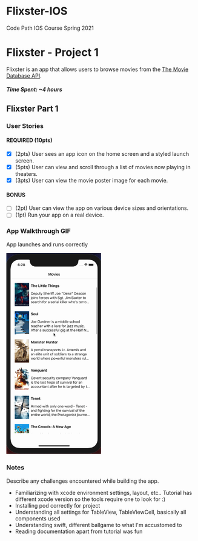 # Flixster-IOS
Code Path IOS Course Spring 2021 
# Flixster - Project 1

Flixster is an app that allows users to browse movies from the [The Movie Database API](http://docs.themoviedb.apiary.io/#).

##### Time Spent: ~4 hours

## Flixster Part 1

### User Stories

#### REQUIRED (10pts)
- [x] (2pts) User sees an app icon on the home screen and a styled launch screen.
- [x] (5pts) User can view and scroll through a list of movies now playing in theaters.
- [x] (3pts) User can view the movie poster image for each movie.

#### BONUS
- [ ] (2pt) User can view the app on various device sizes and orientations.
- [ ] (1pt) Run your app on a real device.

### App Walkthrough GIF
App launches and runs correctly


<img src="FlixsterOverviewDemo.gif" width=250><br>

### Notes
Describe any challenges encountered while building the app.
- Familiarizing with xcode environment settings, layout, etc.. Tutorial has different xcode version so the tools require one to look for :)
- Installing pod correctly for project
- Understanding all settings for TableView, TableViewCell, basically all components used
- Understanding swift, different ballgame to what I'm accustomed to
- Reading documentation apart from tutorial was fun
